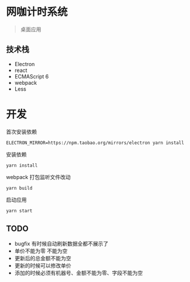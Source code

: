 # 网咖计时系统

> 桌面应用

## 技术栈

* Electron
* react
* ECMAScript 6
* webpack
* Less

# 开发

首次安装依赖
```
ELECTRON_MIRROR=https://npm.taobao.org/mirrors/electron yarn install
```

安装依赖
```
yarn install
```

webpack 打包监听文件改动
```
yarn build
```

启动应用
```
yarn start
```

## TODO

- bugfix 有时候自动刷新数据全都不展示了
- 单价不能为零 不能为空
- 更新后的总金额不能为空
- 更新的时候可以修改单价
- 添加的时候必须有机器号、金额不能为零、字段不能为空
